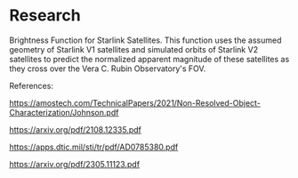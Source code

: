 # Research
Brightness Function for Starlink Satellites. This function uses the assumed geometry of Starlink V1 satellites and simulated orbits of Starlink V2 satellites to predict the normalized apparent magnitude of these satellites as they cross over the Vera C. Rubin Observatory's FOV. 

References:

https://amostech.com/TechnicalPapers/2021/Non-Resolved-Object-Characterization/Johnson.pdf

https://arxiv.org/pdf/2108.12335.pdf

https://apps.dtic.mil/sti/tr/pdf/AD0785380.pdf

https://arxiv.org/pdf/2305.11123.pdf
